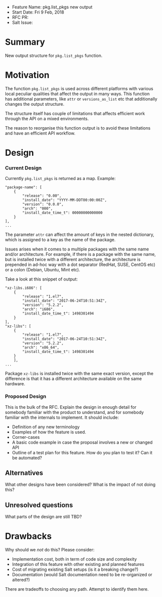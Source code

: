 - Feature Name: pkg.list_pkgs new output
- Start Date: Fri 9 Feb, 2018
- RFC PR:
- Salt Issue:

# Summary
[summary]: #summary

New output structure for `pkg.list_pkgs` function.

# Motivation
[motivation]: #motivation

The function `pkg.list_pkgs` is used across different platforms with
various local peculiar qualities that affect the output in many
ways. This function has additional parameters, like `attr` or
`versions_as_list` etc that additionally changes the output structure.

The structure itself has couple of limitations that affects efficient
work through the API on a mixed environments.

The reason to reorganise this function output is to avoid these
limitations and have an efficient API workflow.

# Design
[design]: #detailed-design

### Current Design

Currently `pkg.list_pkgs` is returned as a map. Example:

```
"package-name": [
    {
        "release": "0.00",
        "install_date": "YYYY-MM-DDT00:00:00Z",
        "version": "0.0.0",
        "arch": "000",
        "install_date_time_t": 00000000000000
    }
],
...
```

The parameter `attr` can affect the amount of keys in the nested
dictionary, which is assigned to a key as the name of the package.

Issues arises when it comes to a multiple packages with the same name
and/or architecture. For example, if there is a package with the same
name, but is installed twice with a different architecture, the
architecture is prepended in ad-hoc way with a dot separator (RedHat,
SUSE, CentOS etc) or a colon (Debian, Ubuntu, Mint etc).

Take a look at this snippet of output:

```
"xz-libs.i686": [
	{
		"release": "1.el7",
		"install_date": "2017-06-24T10:51:34Z",
		"version": "5.2.2",
		"arch": "i686",
		"install_date_time_t": 1498301494
	}
],
"xz-libs": [
	{
		"release": "1.el7",
		"install_date": "2017-06-24T10:51:34Z",
		"version": "5.2.2",
		"arch": "x86_64",
		"install_date_time_t": 1498301494
	}
	],
...
```

Package `xz-libs` is installed twice with the same exact version,
except the difference is that it has a different architecture
available on the same hardware.

### Proposed Design

This is the bulk of the RFC. Explain the design in enough detail for somebody familiar
with the product to understand, and for somebody familiar with the internals to implement. It should include:

- Definition of any new terminology
- Examples of how the feature is used.
- Corner-cases
- A basic code example in case the proposal involves a new or changed API
- Outline of a test plan for this feature. How do you plan to test it? Can it be automated?

## Alternatives
[alternatives]: #alternatives

What other designs have been considered? What is the impact of not doing this?

## Unresolved questions
[unresolved]: #unresolved-questions

What parts of the design are still TBD?

# Drawbacks
[drawbacks]: #drawbacks

Why should we *not* do this? Please consider:

- Implementation cost, both in term of code size and complexity
- Integration of this feature with other existing and planned features
- Cost of migrating existing Salt setups (is it a breaking change?)
- Documentation (would Salt documentation need to be re-organized or altered?)


There are tradeoffs to choosing any path. Attempt to identify them here.

